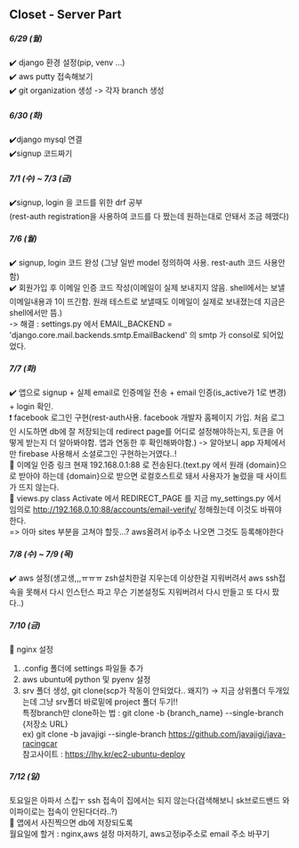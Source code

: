 ## Closet - Server Part

##### 6/29 (월)
✔️ django 환경 설정(pip, venv ...) <br>
✔️ aws putty 접속해보기 <br>
✔️ git organization 생성 -> 각자 branch 생성 <br>

##### 6/30 (화)
✔️django mysql 연결 <br>
✔️signup 코드짜기 <br>

##### 7/1 (수) ~ 7/3 (금)
✔️signup, login 을 코드를 위한 drf 공부 <br>
(rest-auth registration을 사용하여 코드를 다 짰는데 원하는대로 안돼서 조금 헤맸다)<br>

##### 7/6 (월)
✔️ signup, login 코드 완성 (그냥 일반 model 정의하여 사용. rest-auth 코드 사용안함) <br>
✔️ 회원가입 후 이메일 인증 코드 작성(이메일이 실제 보내지지 않음. shell에서는 보낼 이메일내용과 1이 뜨긴함. 원래 테스트로 보낼때도 이메일이 실제로 보내졌는데 지금은 shell에서만 뜸.)<br>
-> 해결 : settings.py 에서 EMAIL_BACKEND = 'django.core.mail.backends.smtp.EmailBackend' 의 smtp 가 consol로 되어있었다.

##### 7/7 (화)
✔️ 앱으로 signup + 실제 email로 인증메일 전송 + email 인증(is_active가 1로 변경) + login 확인.<br>
❗️ facebook 로그인 구현(rest-auth사용. facebook 개발자 홈페이지 가입. 처음 로그인 시도하면 db에 잘 저장되는데 redirect page를 어디로 설정해야하는지, 토큰을 어떻게 받는지 더 알아봐야함. 앱과 연동한 후 확인해봐야함.) -> 알아보니 app 자체에서만 firebase 사용해서 소셜로그인 구현하는거였다..!<br>
🔺 이메일 인증 링크 현재 192.168.0.1:88 로 전송된다.(text.py 에서 원래 {domain}으로 받아야 하는데 {domain}으로 받으면 로컬호스트로 돼서 사용자가 눌렀을 때 사이트가 뜨지 않는다.<br>
🔺 views.py class Activate 에서 REDIRECT_PAGE 를 지금 my_settings.py 에서 임의로 http://192.168.0.10:88/accounts/email-verify/  정해줬는데 이것도 바꿔야 한다.<br>
=> 아마 sites 부분을 고쳐야 할듯...? aws올려서 ip주소 나오면 그것도 등록해야한다

##### 7/8 (수) ~ 7/9 (목)
✔️ aws 설정(생고생,,,ㅠㅠㅠ zsh설치한걸 지우는데 이상한걸 지워버려서 aws ssh접속을 못해서 다시 인스턴스 파고 무슨 기본설정도 지워버려서 다시 만들고 또 다시 팠다..)

##### 7/10 (금)
🔺 nginx 설정<br>
1. .config 폴더에 settings 파일들 추가<br>
2. aws ubuntu에 python 및 pyenv 설정 <br>
3. srv 폴더 생성, git clone(scp가 작동이 안되었다.. 왜지?) -> 지금 상위폴더 두개있는데 그냥 srv폴더 바로밑에 project 폴더 두기!! <br>
특정branch만 clone하는 법 : git clone -b {branch_name} --single-branch {저장소 URL} <br>
ex) git clone -b javajigi --single-branch https://github.com/javajigi/java-racingcar <br>
참고사이트 : https://lhy.kr/ec2-ubuntu-deploy <br>

##### 7/12 (일)
토요일은 아파서 스킵ㅜ
ssh 접속이 집에서는 되지 않는다(검색해보니 sk브로드밴드 와이파이로는 접속이 안된다더라..?)<br>
🔺 앱에서 사진찍으면 db에 저장되도록 <br>
월요일에 할거 : nginx,aws 설정 마저하기, aws고정ip주소로 email 주소 바꾸기

